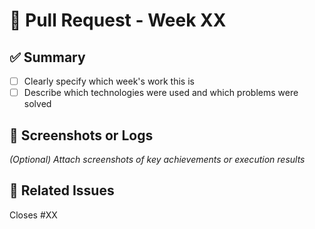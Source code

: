 # 🧾 Pull Request - Week XX

## ✅ Summary
- [ ] Clearly specify which week's work this is
- [ ] Describe which technologies were used and which problems were solved

## 📸 Screenshots or Logs
_(Optional) Attach screenshots of key achievements or execution results_

## 📂 Related Issues
Closes #XX